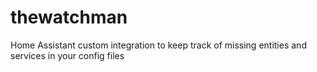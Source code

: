# thewatchman
Home Assistant custom integration to keep track of missing entities and services in your config files
